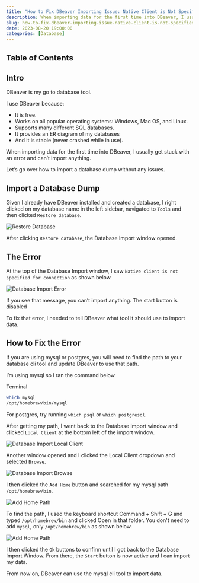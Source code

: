 ```yaml
---
title: "How to Fix DBeaver Importing Issue: Native Client is Not Specified for Connection"
description: When importing data for the first time into DBeaver, I usually get stuck with an error and can’t import anything. Let's fix it!
slug: how-to-fix-dbeaver-importing-issue-native-client-is-not-specified-for-connection
date: 2023-08-20 19:00:00
categories: [Database]
---
```


## Table of Contents

## Intro 

DBeaver is my go to database tool.

I use DBeaver because: 

- It is free.
- Works on all popular operating systems: Windows, Mac OS, and Linux.
- Supports many different SQL databases.
- It provides an ER diagram of my databases
- And it is stable (never crashed while in use).

When importing data for the first time into DBeaver, I usually get stuck with an error and can’t import anything. 

Let’s go over how to import a database dump without any issues. 

## Import a Database Dump

Given I already have DBeaver installed and created a database, I right clicked on my database name in the left sidebar, navigated to `Tools` and then clicked `Restore database`.

![Restore Database](/images/click-restore-database.jpg)

After clicking `Restore database`, the Database Import window opened.

## The Error

At the top of the Database Import window, I  saw `Native client is not specified for connection` as shown below.

![Database Import Error](/images/database-import-error.jpg)


If you see that message, you can’t import anything.  The start button is disabled

To fix that error, I needed to tell DBeaver what tool it should use to import data.

## How to Fix the Error

If you are using mysql or postgres, you will need to find the path to your database cli tool and update DBeaver to use that path.

I’m using mysql so I ran the command below.

<div class="code-title">Terminal</div>

```bash
which mysql
/opt/homebrew/bin/mysql
```

For postgres, try running `which psql` or  `which postgresql`.

After getting my path, I went back to the Database Import window and clicked `Local Client` at the bottom left of the import window. 

![Database Import Local Client](/images/import-local-client.jpg)

Another window opened and I clicked the Local Client dropdown and selected `Browse`.

![Database Import Browse](/images/browse.jpg)

I then clicked the `Add Home` button and searched for my mysql path `/opt/homebrew/bin`.

![Add Home Path](/images/add-home.jpg)

To find the path, I used the keyboard shortcut Command + Shift + G and typed `/opt/homebrew/bin` and clicked Open in that folder. 
You don't need to add `mysql`, only `/opt/homebrew/bin` as shown below.

![Add Home Path](/images/added-path.jpg)

I then clicked the `Ok` buttons to confirm until I got back to the Database Import Window. From there, the `Start` button is now active and I can import my data.

From now on, DBeaver can use the mysql cli tool to import data.